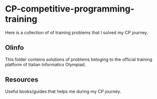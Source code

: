 # CP-competitive-programming-training
Here is a collection of of training problems that I solved my CP journey.

## Olinfo
This folder conteins solutions of problems beloging to the official training platform of Italian Informatics Olympiad.

## Resources 
Useful books/guides that helps me during my CP journey.

